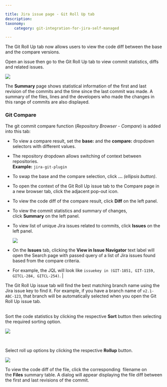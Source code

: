 ```yaml
---

title: Jira issue page - Git Roll Up tab
description:
taxonomy:
    category: git-integration-for-jira-self-managed

---
```

The Git Roll Up tab now allows users to view the code diff between the base and the compare versions.

Open an issue then go to the Git Roll Up tab to view commit statistics, diffs and related issues.

![](https://bigbrassband.atlassian.net/wiki/download/thumbnails/1930398901/jira-issue-git-rollup-summary.png?version=1&modificationDate=1630642911973&cacheVersion=1&api=v2&width=680&height=505)

The **Summary** page shows statistical information of the first and last revision of the commits and the time since the last commit was made. A summary of the files, lines and the developers who made the changes in this range of commits are also displayed.

### Git Compare
The git commit compare function (_Repository Browser - Compare_) is added into this tab:

*   To view a compare result, set the **base:** and the **compare:** dropdown selectors with different values.

*   The repository dropdown allows switching of context between repositories.<br>
**Example:** `jira-git-plugin`

*   To swap the base and the compare selection, click **…** _(ellipsis button)_.

*   To open the context of the Git Roll Up issue tab to the Compare page in a new browser tab, click the adjacent pop-out icon.

*   To view the code diff of the compare result, click **Diff** on the left panel.

*   To view the commit statistics and summary of changes, click **Summary** on the left panel.

*   To view list of unique Jira issues related to commits, click **Issues** on the left panel.

    ![](https://bigbrassband.atlassian.net/wiki/download/attachments/1930398901/jira-issue-git-rollup-issues(c).png?version=1&modificationDate=1630642912212&cacheVersion=1&api=v2)

*   On the **Issues** tab, clicking the **View in Issue Navigator** text label will open the Search page with passed query of a list of Jira issues found based from the compare criteria.

*   For example, the JQL will look like `issuekey in (GIT-1851, GIT-1159, GITCL-284, GITCL-254)`. |

<div class="bbb-callout bbb--info">
    <div class="irow">
    <div class="ilogobox">
        <span class="logoimg"></span>
    </div>
    <div class="imsgbox">
        The Git Roll Up issue tab will find the best matching branch name using the Jira issue key to find it. For example, if you have a branch name of <code>v2.1-ABC-123</code>, that branch will be automatically selected when you open the Git Roll Up issue tab.
    </div>
    </div>
</div>
<br>

Sort the code statistics by clicking the respective **Sort** button then selecting the required sorting option.

![](https://bigbrassband.atlassian.net/wiki/download/attachments/1930398901/git-rollup-01.png?version=1&modificationDate=1630642912699&cacheVersion=1&api=v2)

<br>

Select roll up options by clicking the respective **Rollup** button.

![](https://bigbrassband.atlassian.net/wiki/download/attachments/1930398901/git-rollup-02.png?version=1&modificationDate=1630642912929&cacheVersion=1&api=v2)



<div class="bbb-callout bbb--tip">
    <div class="irow">
    <div class="ilogobox">
        <span class="logoimg"></span>
    </div>
    <div class="imsgbox">
        To view the code diff of the file, click the corresponding  filename on the <b>Files</b> summary table. A dialog will appear displaying the file diff between the first and last revisions of the commit.
    </div>
    </div>
</div>

